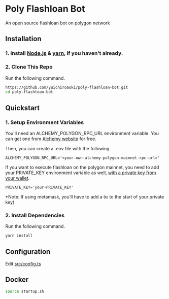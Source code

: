 # Poly Flashloan Bot

An open source flashloan bot on polygon network

## Installation

### 1. Install [Node.js](https://nodejs.org/en/) & [yarn](https://classic.yarnpkg.com/en/docs/install/#windows-stable), if you haven't already.

### 2. Clone This Repo
Run the following command.
```bash
https://github.com/yuichiroaoki/poly-flashloan-bot.git
cd poly-flashloan-bot
```

## Quickstart

### 1. Setup Environment Variables
You'll need an ALCHEMY_POLYGON_RPC_URL environment variable. You can get one from [Alchemy website](https://alchemy.com/?r=33851811-6ecf-40c3-a36d-d0452dda8634) for free.

Then, you can create a .env file with the following.

```
ALCHEMY_POLYGON_RPC_URL='<your-own-alchemy-polygon-mainnet-rpc-url>'
```

If you want to execute flashloan on the polygon mainnet, you need to add your PRIVATE_KEY environment variable as well, [with a private key from your wallet](https://metamask.zendesk.com/hc/en-us/articles/360015289632-How-to-Export-an-Account-Private-Key).

```
PRIVATE_KEY='your-PRIVATE_KEY'
```

*Note: If using metamask, you'll have to add a ```0x``` to the start of your private key)

### 2. Install Dependencies
Run the following command.
```bash
yarn install
```

## Configuration
Edit [src/config.ts](https://github.com/yuichiroaoki/poly-flashloan-bot/blob/main/src/config.ts)

## Docker
```bash
source startup.sh
```
